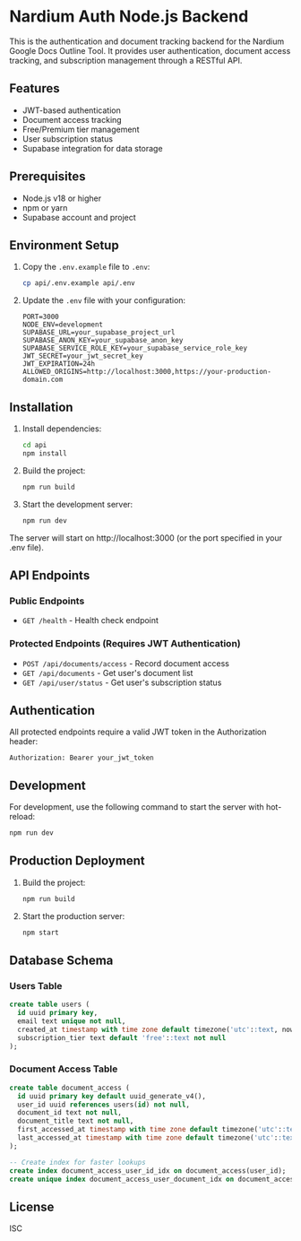# Nardium Auth Node.js Backend

This is the authentication and document tracking backend for the Nardium Google Docs Outline Tool. It provides user authentication, document access tracking, and subscription management through a RESTful API.

## Features

- JWT-based authentication
- Document access tracking
- Free/Premium tier management
- User subscription status
- Supabase integration for data storage

## Prerequisites

- Node.js v18 or higher
- npm or yarn
- Supabase account and project

## Environment Setup

1. Copy the `.env.example` file to `.env`:
   ```bash
   cp api/.env.example api/.env
   ```

2. Update the `.env` file with your configuration:
   ```
   PORT=3000
   NODE_ENV=development
   SUPABASE_URL=your_supabase_project_url
   SUPABASE_ANON_KEY=your_supabase_anon_key
   SUPABASE_SERVICE_ROLE_KEY=your_supabase_service_role_key
   JWT_SECRET=your_jwt_secret_key
   JWT_EXPIRATION=24h
   ALLOWED_ORIGINS=http://localhost:3000,https://your-production-domain.com
   ```

## Installation

1. Install dependencies:
   ```bash
   cd api
   npm install
   ```

2. Build the project:
   ```bash
   npm run build
   ```

3. Start the development server:
   ```bash
   npm run dev
   ```

The server will start on http://localhost:3000 (or the port specified in your .env file).

## API Endpoints

### Public Endpoints

- `GET /health` - Health check endpoint

### Protected Endpoints (Requires JWT Authentication)

- `POST /api/documents/access` - Record document access
- `GET /api/documents` - Get user's document list
- `GET /api/user/status` - Get user's subscription status

## Authentication

All protected endpoints require a valid JWT token in the Authorization header:

```
Authorization: Bearer your_jwt_token
```

## Development

For development, use the following command to start the server with hot-reload:

```bash
npm run dev
```

## Production Deployment

1. Build the project:
   ```bash
   npm run build
   ```

2. Start the production server:
   ```bash
   npm start
   ```

## Database Schema

### Users Table
```sql
create table users (
  id uuid primary key,
  email text unique not null,
  created_at timestamp with time zone default timezone('utc'::text, now()) not null,
  subscription_tier text default 'free'::text not null
);
```

### Document Access Table
```sql
create table document_access (
  id uuid primary key default uuid_generate_v4(),
  user_id uuid references users(id) not null,
  document_id text not null,
  document_title text not null,
  first_accessed_at timestamp with time zone default timezone('utc'::text, now()) not null,
  last_accessed_at timestamp with time zone default timezone('utc'::text, now()) not null
);

-- Create index for faster lookups
create index document_access_user_id_idx on document_access(user_id);
create unique index document_access_user_document_idx on document_access(user_id, document_id);
```

## License

ISC
